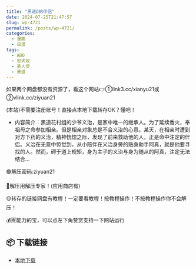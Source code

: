 ```yaml
---
title: "黑道Ω的伴侶"
date: 2024-07-25T21:47:57
slug: wp-4721
permalink: /posts/wp-4721/
categories:
  - 漫画
  - 日漫
tags:
  - ABO
  - 忠犬攻
  - 美人受
  - 黑道
---
```


如果两个网盘都没有资源了，看这个网站👉①link3.cc/xianyu21或②vlink.cc/ziyuan21

(本站)不需要注册账号！直接点本地下载转存OK？懂吧！

*   内容简介：黑道花村组的少爷义治，是家中唯一的继承人。为了延续香火，奉祖母之命参加相亲。但是相亲对象总是不合义治的心意。某天，在相亲时遭到对方下药的义治，精神恍惚之际，发现了前来救助他的人，正是命中注定的伴侣。义治在无意中惊觉到，从小陪伴在义治身旁的贴身助手阿真，就是他要寻找的人。然而，碍于道上规矩，身为主子的义治与身为随从的阿真，注定无法结合…

🟢解压密码:ziyuan21

🔵解压用解压专家！(应用商店有)

🟡转存的链接网盘有教程！一定要看教程！按教程操作！不按教程操作你不会解压！

💰🈶能力的宝，可以点左下角赞赏支持一下网站运行

## 📦 下载链接
- [本地下载](https://blziyuan21.com/pay-download/4721?key=5e67d7bfb8&down_id=0)


